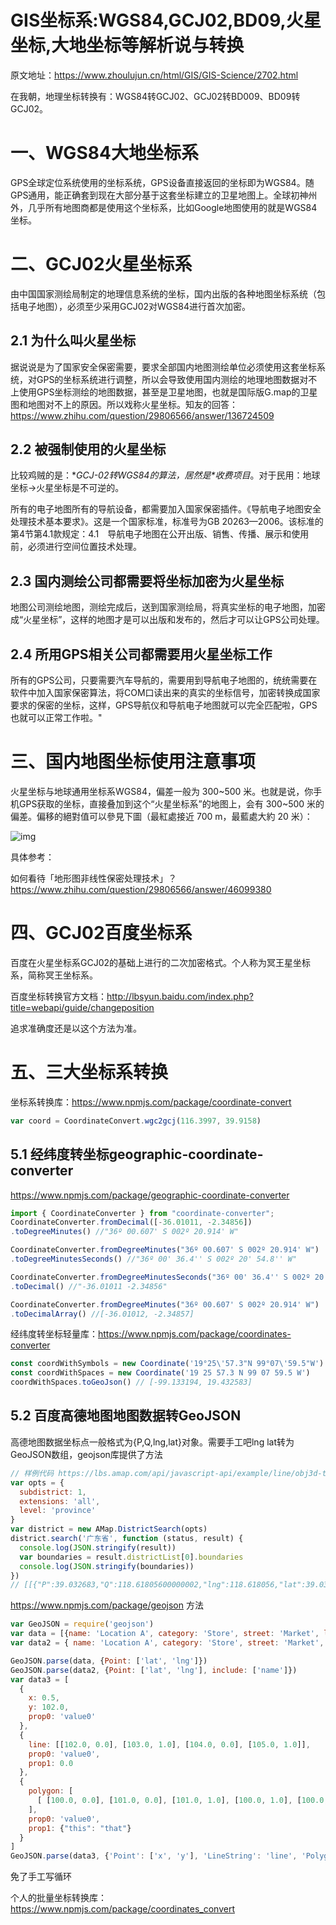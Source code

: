 # GIS坐标系:WGS84,GCJ02,BD09,火星坐标,大地坐标等解析说与转换

原文地址：https://www.zhoulujun.cn/html/GIS/GIS-Science/2702.html



在我朝，地理坐标转换有：WGS84转GCJ02、GCJ02转BD009、BD09转GCJ02。

# 一、WGS84大地坐标系

GPS全球定位系统使用的坐标系统，GPS设备直接返回的坐标即为WGS84。随GPS通用，能正确套到现在大部分基于这套坐标建立的卫星地图上。全球初神州外，几乎所有地图商都是使用这个坐标系，比如Google地图使用的就是WGS84坐标。

# 二、GCJ02火星坐标系

由中国国家测绘局制定的地理信息系统的坐标，国内出版的各种地图坐标系统（包括电子地图），必须至少采用GCJ02对WGS84进行首次加密。

## 2.1 为什么叫火星坐标

据说说是为了国家安全保密需要，要求全部国内地图测绘单位必须使用这套坐标系统，对GPS的坐标系统进行调整，所以会导致使用国内测绘的地理地图数据对不上使用GPS坐标测绘的地图数据，甚至是卫星地图，也就是国际版G.map的卫星图和地图对不上的原因。所以戏称火星坐标。知友的回答：https://www.zhihu.com/question/29806566/answer/136724509

## 2.2 被强制使用的火星坐标

比较鸡贼的是：**GCJ-02转WGS84的算法，居然是\**收费项目**。对于民用：地球坐标->火星坐标是不可逆的。

所有的电子地图所有的导航设备，都需要加入国家保密插件。《导航电子地图安全处理技术基本要求》。这是一个国家标准，标准号为GB 20263—2006。该标准的第4节第4.1款规定：4.1　导航电子地图在公开出版、销售、传播、展示和使用前，必须进行空间位置技术处理。

## 2.3 国内测绘公司都需要将坐标加密为火星坐标

地图公司测绘地图，测绘完成后，送到国家测绘局，将真实坐标的电子地图，加密成“火星坐标”，这样的地图才是可以出版和发布的，然后才可以让GPS公司处理。

## 2.4 所用GPS相关公司都需要用火星坐标工作

所有的GPS公司，只要需要汽车导航的，需要用到导航电子地图的，统统需要在软件中加入国家保密算法，将COM口读出来的真实的坐标信号，加密转换成国家要求的保密的坐标，这样，GPS导航仪和导航电子地图就可以完全匹配啦，GPS也就可以正常工作啦。"

# 三、国内地图坐标使用注意事项

火星坐标与地球通用坐标系WGS84，偏差一般为 300~500 米。也就是说，你手机GPS获取的坐标，直接叠加到这个“火星坐标系”的地图上，会有 300~500 米的偏差。偏移的絕對值可以參見下圖（最紅處接近 700 m，最藍處大約 20 米）：

![img](https://www.zhoulujun.cn/uploadfile/net/2019/0906/20190906170330838649507.jpg)

具体参考：

如何看待「地形图非线性保密处理技术」？ https://www.zhihu.com/question/29806566/answer/46099380

# 四、GCJ02百度坐标系

百度在火星坐标系GCJ02的基础上进行的二次加密格式。个人称为冥王星坐标系，简称冥王坐标系。

百度坐标转换官方文档：http://lbsyun.baidu.com/index.php?title=webapi/guide/changeposition 

追求准确度还是以这个方法为准。

# 五、三大坐标系转换

坐标系转换库：https://www.npmjs.com/package/coordinate-convert

```js
var coord = CoordinateConvert.wgc2gcj(116.3997, 39.9158)
```

## 5.1 经纬度转坐标geographic-coordinate-converter 

 https://www.npmjs.com/package/geographic-coordinate-converter 

```js
import { CoordinateConverter } from "coordinate-converter";
CoordinateConverter.fromDecimal([-36.01011, -2.34856])
.toDegreeMinutes() //"36º 00.607' S 002º 20.914' W"

CoordinateConverter.fromDegreeMinutes("36º 00.607' S 002º 20.914' W")
.toDegreeMinutesSeconds() //"36º 00' 36.4'' S 002º 20' 54.8'' W"

CoordinateConverter.fromDegreeMinutesSeconds("36º 00' 36.4'' S 002º 20' 54.8'' W")
.toDecimal() //"-36.01011 -2.34856"

CoordinateConverter.fromDegreeMinutes("36º 00.607' S 002º 20.914' W")
.toDecimalArray() //[-36.01012, -2.34857]
```

经纬度转坐标轻量库：https://www.npmjs.com/package/coordinates-converter

```js
const coordWithSymbols = new Coordinate('19°25\'57.3"N 99°07\'59.5"W')
const coordWithSpaces = new Coordinate('19 25 57.3 N 99 07 59.5 W')
coordWithSpaces.toGeoJson() // [-99.133194, 19.432583]
```

## 5.2 百度高德地图地图数据转GeoJSON

高德地图数据坐标点一般格式为{P,Q,lng,lat}对象。需要手工吧lng lat转为GeoJSON数组，geojson库提供了方法

```js
// 样例代码 https://lbs.amap.com/api/javascript-api/example/line/obj3d-thinline
var opts = {
  subdistrict: 1,
  extensions: 'all',
  level: 'province'
}
var district = new AMap.DistrictSearch(opts)
district.search('广东省', function (status, result) {
  console.log(JSON.stringify(result))
  var boundaries = result.districtList[0].boundaries
  console.log(JSON.stringify(boundaries))
})
// [[{"P":39.032683,"Q":118.61805600000002,"lng":118.618056,"lat":39.032683},{"P":39.032682,"Q":118.61749199999997,"lng":118.617492,"lat":39.032682},
```

https://www.npmjs.com/package/geojson 方法

```js
var GeoJSON = require('geojson')
var data = [{name: 'Location A', category: 'Store', street: 'Market', lat: 39.984, lng: -75.343}]
var data2 = { name: 'Location A', category: 'Store', street: 'Market', lat: 39.984, lng: -75.343 }

GeoJSON.parse(data, {Point: ['lat', 'lng']})
GeoJSON.parse(data2, {Point: ['lat', 'lng'], include: ['name']})
var data3 = [
  {
    x: 0.5,
    y: 102.0,
    prop0: 'value0'
  },
  {
    line: [[102.0, 0.0], [103.0, 1.0], [104.0, 0.0], [105.0, 1.0]],
    prop0: 'value0',
    prop1: 0.0
  },
  {
    polygon: [
      [ [100.0, 0.0], [101.0, 0.0], [101.0, 1.0], [100.0, 1.0], [100.0, 0.0] ]
    ],
    prop0: 'value0',
    prop1: {"this": "that"}
  }
]
GeoJSON.parse(data3, {'Point': ['x', 'y'], 'LineString': 'line', 'Polygon': 'polygon'});
```

免了手工写循环

个人的批量坐标转换库：https://www.npmjs.com/package/coordinates_convert 